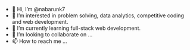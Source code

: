 - 👋 Hi, I’m @nabarunk7
- 👀 I’m interested in problem solving, data analytics, competitive coding and web development.
- 🌱 I’m currently learning full-stack web development.
- 💞️ I’m looking to collaborate on ...
- 📫 How to reach me ...

<!---
nabarunk7/nabarunk7 is a ✨ special ✨ repository because its `README.md` (this file) appears on your GitHub profile.
You can click the Preview link to take a look at your changes.
--->
